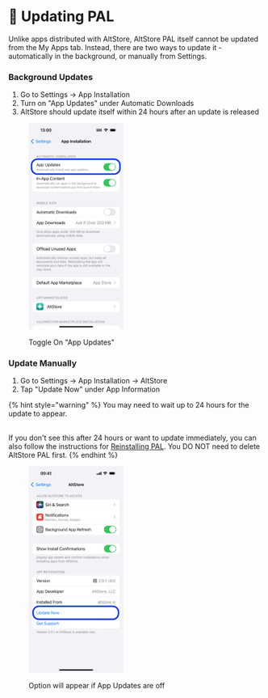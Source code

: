 # 🔼 Updating PAL

Unlike apps distributed with AltStore, AltStore PAL itself cannot be updated from the My Apps tab. Instead, there are two ways to update it  - automatically in the background, or manually from Settings.



### Background Updates

1. Go to Settings -> App Installation
2. Turn on "App Updates" under Automatic Downloads
3. AltStore should update itself within 24 hours after an update is released

<figure><img src="../.gitbook/assets/Auto_Update.PNG" alt="" width="188"><figcaption><p>Toggle On "App Updates" </p></figcaption></figure>

### Update Manually

1. Go to Settings -> App Installation -> AltStore
2. Tap "Update Now" under App Information

{% hint style="warning" %}
You may need to wait up to 24 hours for the update to appear.

\
If you don't see this after 24 hours or want to update immediately, you can also follow the instructions for [Reinstalling PAL](reinstalling-pal.md). You DO NOT need to delete AltStore PAL first.
{% endhint %}



<figure><img src="../.gitbook/assets/Update_AltStore.png" alt="" width="188"><figcaption><p>Option will appear if App Updates are off</p></figcaption></figure>
